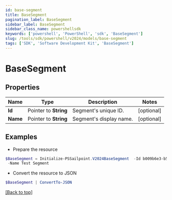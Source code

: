 ```yaml
---
id: base-segment
title: BaseSegment
pagination_label: BaseSegment
sidebar_label: BaseSegment
sidebar_class_name: powershellsdk
keywords: ['powershell', 'PowerShell', 'sdk', 'BaseSegment'] 
slug: /tools/sdk/powershell/v2024/models/base-segment
tags: ['SDK', 'Software Development Kit', 'BaseSegment']
---
```



# BaseSegment

## Properties

Name | Type | Description | Notes
------------ | ------------- | ------------- | -------------
**Id** |  Pointer to **String** | Segment's unique ID. | [optional] 
**Name** |  Pointer to **String** | Segment's display name. | [optional] 

## Examples

- Prepare the resource
```powershell
$BaseSegment = Initialize-PSSailpoint.V2024BaseSegment  -Id b009b6e3-b56d-41d9-8735-cb532ea0b017 `
 -Name Test Segment
```

- Convert the resource to JSON
```powershell
$BaseSegment | ConvertTo-JSON
```


[[Back to top]](#) 

